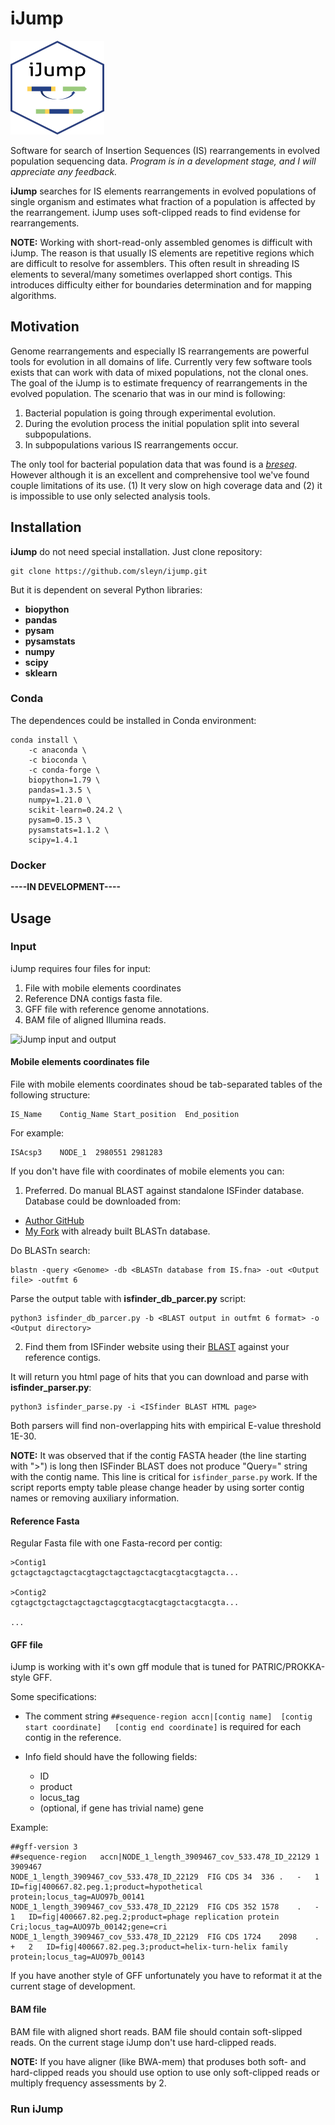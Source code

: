 # iJump

<img src="./img/logo/logo1.png" width="150" height="150">

Software for search of Insertion Sequences (IS) rearrangements in evolved population sequencing data.
*Program is in a development stage, and I will appreciate any feedback.*

**iJump** searches for IS elements rearrangements in evolved populations of single organism and estimates what fraction of a population is affected by the rearrangement. iJump uses soft-clipped reads to find evidense for rearrangements. 

**NOTE:** Working with short-read-only assembled genomes is difficult with iJump. The reason is that usually IS elements are repetitive regions which are difficult to resolve for assemblers. This often result in shreading IS elements to several/many sometimes overlapped short contigs. This introduces difficulty either for boundaries determination and for mapping algorithms.

## Motivation

Genome rearrangements and especially IS rearrangements are powerful tools for evolution in all domains of life. Currently very few software tools exists that can work with data of mixed populations, not the clonal ones.
The goal of the iJump is to estimate frequency of rearrangements in the evolved population. The scenario that was in our mind is following:

1) Bacterial population is going through experimental evolution.
2) During the evolution process the initial population split into several subpopulations.
3) In subpopulations various IS rearrangements occur.

The only tool for bacterial population data that was found is a [*breseq*](http://barricklab.org/twiki/bin/view/Lab/ToolsBacterialGenomeResequencing). However although it is an excellent and comprehensive tool we've found couple limitations of its use. (1) It very slow on high coverage data and (2) it is impossible to use only selected analysis tools.

## Installation

**iJump** do not need special installation. Just clone repository:
```
git clone https://github.com/sleyn/ijump.git
```

But it is dependent on several Python libraries:
* **biopython**
* **pandas**
* **pysam**
* **pysamstats**
* **numpy**
* **scipy**
* **sklearn**

### Conda

The dependences could be installed in Conda environment:
```
conda install \
    -c anaconda \
    -c bioconda \
    -c conda-forge \
    biopython=1.79 \
    pandas=1.3.5 \
    numpy=1.21.0 \
    scikit-learn=0.24.2 \
    pysam=0.15.3 \
    pysamstats=1.1.2 \
    scipy=1.4.1
```

### Docker

**----IN DEVELOPMENT----**

 ## Usage

 ### Input

 iJump requires four files for input:
 1. File with mobile elements coordinates
 2. Reference DNA contigs fasta file.
 3. GFF file with reference genome annotations.
 4. BAM file of aligned Illumina reads.

 ![iJump input and output](https://github.com/sleyn/ijump/img/ijump_input.png)

 #### Mobile elements coordinates file

 File with mobile elements coordinates shoud be tab-separated tables of the following structure:
 ```
 IS_Name    Contig_Name Start_position  End_position
 ```

 For example:
 ```
 ISAcsp3	NODE_1	2980551	2981283
 ```

If you don't have file with coordinates of mobile elements you can:

1) Preferred. Do manual BLAST against standalone ISFinder database. Database could be downloaded from:

- [Author GitHub](https://github.com/thanhleviet/ISfinder-sequences)
- [My Fork](https://github.com/sleyn/ISfinder-sequences) with already built BLASTn database.

Do BLASTn search:

```
blastn -query <Genome> -db <BLASTn database from IS.fna> -out <Output file> -outfmt 6
```

Parse the output table with **isfinder_db_parcer.py** script:
```
python3 isfinder_db_parcer.py -b <BLAST output in outfmt 6 format> -o <Output directory>
```


2) Find them from ISFinder website using their [BLAST](https://isfinder.biotoul.fr/blast.php) against your reference contigs.

It will return you  html page of hits that you can download and parse with **isfinder_parser.py**:
```
python3 isfinder_parse.py -i <ISfinder BLAST HTML page>
```

Both parsers will find non-overlapping hits with empirical E-value threshold 1E-30.

**NOTE:** It was observed that if the contig FASTA header (the line starting with ">") is long then ISFinder BLAST does not produce "Query=" string with the contig name.  This line is critical for `isfinder_parse.py` work. If the script reports empty table please change header by using sorter contig names or removing auxiliary information.

#### Reference Fasta

Regular Fasta file with one Fasta-record per contig:

```
>Contig1
gctagctagctagctacgtagctagctagctacgtacgtacgtagcta...

>Contig2
cgtagctgctagctagctagctagcgtacgtacgtagctacgtacgta...

...
```

#### GFF file

iJump is working with it's own gff module that is tuned for PATRIC/PROKKA-style GFF.

Some specifications:
- The comment string `##sequence-region	accn|[contig name]	[contig start coordinate]	[contig end coordinate]` is required for each contig in the reference.
- Info field should have the following fields:
  	
	- ID
	- product
	- locus_tag
	- (optional, if gene has trivial name) gene

Example:

```
##gff-version 3								
##sequence-region	accn|NODE_1_length_3909467_cov_533.478_ID_22129	1	3909467					
NODE_1_length_3909467_cov_533.478_ID_22129	FIG	CDS	34	336	.	-	1	ID=fig|400667.82.peg.1;product=hypothetical protein;locus_tag=AUO97b_00141
NODE_1_length_3909467_cov_533.478_ID_22129	FIG	CDS	352	1578	.	-	1	ID=fig|400667.82.peg.2;product=phage replication protein Cri;locus_tag=AUO97b_00142;gene=cri
NODE_1_length_3909467_cov_533.478_ID_22129	FIG	CDS	1724	2098	.	+	2	ID=fig|400667.82.peg.3;product=helix-turn-helix family protein;locus_tag=AUO97b_00143
```

If you have another style of GFF unfortunately you have to reformat it at the current stage of development.

#### BAM file

BAM file with aligned short reads. BAM file should contain soft-slipped reads. On the current stage iJump don't use hard-clipped reads.

**NOTE:** If you have aligner (like BWA-mem) that produses both soft- and hard-clipped reads you should use option to use only soft-clipped reads or multiply frequency assessments by 2.

### Run iJump

